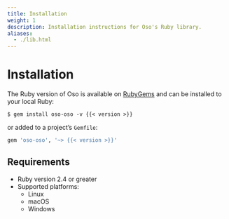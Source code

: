 ```yaml
---
title: Installation
weight: 1
description: Installation instructions for Oso's Ruby library.
aliases: 
  - ./lib.html
---
```


# Installation

The Ruby version of Oso is available on
[RubyGems](https://rubygems.org/gems/oso-oso) and can be installed to your
local Ruby:

```console
$ gem install oso-oso -v {{< version >}}
```

or added to a project’s `Gemfile`:

```ruby
gem 'oso-oso', '~> {{< version >}}'
```

## Requirements

- Ruby version 2.4 or greater
- Supported platforms:
  - Linux
  - macOS
  - Windows
